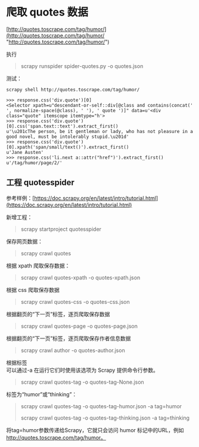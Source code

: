 # 爬取 quotes 数据  
[http://quotes.toscrape.com/tag/humor/](http://quotes.toscrape.com/tag/humor/ "http://quotes.toscrape.com/tag/humor/")

执行
> scrapy runspider spider-quotes.py -o quotes.json    

测试：

    scrapy shell http://quotes.toscrape.com/tag/humor/

    >>> response.css('div.quote')[0]
    <Selector xpath=u"descendant-or-self::div[@class and contains(concat(' ', normalize-space(@class), ' '), ' quote ')]" data=u'<div class="quote" itemscope itemtype="h'>
    >>> response.css('div.quote')[0].css('span.text::text').extract_first()
    u'\u201cThe person, be it gentleman or lady, who has not pleasure in a good novel, must be intolerably stupid.\u201d'
    >>> response.css('div.quote')[0].xpath('span/small/text()').extract_first()
    u'Jane Austen'
    >>> response.css('li.next a::attr("href")').extract_first()
    u'/tag/humor/page/2/'


## 工程 quotesspider
参考样例：[https://doc.scrapy.org/en/latest/intro/tutorial.html](https://doc.scrapy.org/en/latest/intro/tutorial.html)  

新增工程：
> scrapy startproject quotesspider

保存网页数据：
> scrapy crawl quotes 

根据 xpath 爬取保存数据：
> scrapy crawl quotes-xpath -o quotes-xpath.json  

根据 css 爬取保存数据
> scrapy crawl quotes-css -o quotes-css.json  

根据翻页的“下一页”标签，逐页爬取保存数据  
> scrapy crawl quotes-page -o quotes-page.json  

根据翻页的“下一页”标签，逐页爬取保存作者信息数据  
> scrapy crawl author -o quotes-author.json

根据标签  
可以通过-a 在运行它们时使用该选项为 Scrapy 提供命令行参数。
> scrapy crawl quotes-tag -o quotes-tag-None.json

标签为“humor”或“thinking”：
> scrapy crawl quotes-tag -o quotes-tag-humor.json -a tag=humor  
> 
> scrapy crawl quotes-tag -o quotes-tag-thinking.json -a tag=thinking  

将tag=humor参数传递给Scrapy，它就只会访问 humor 标记中的URL，例如 http://quotes.toscrape.com/tag/humor。


